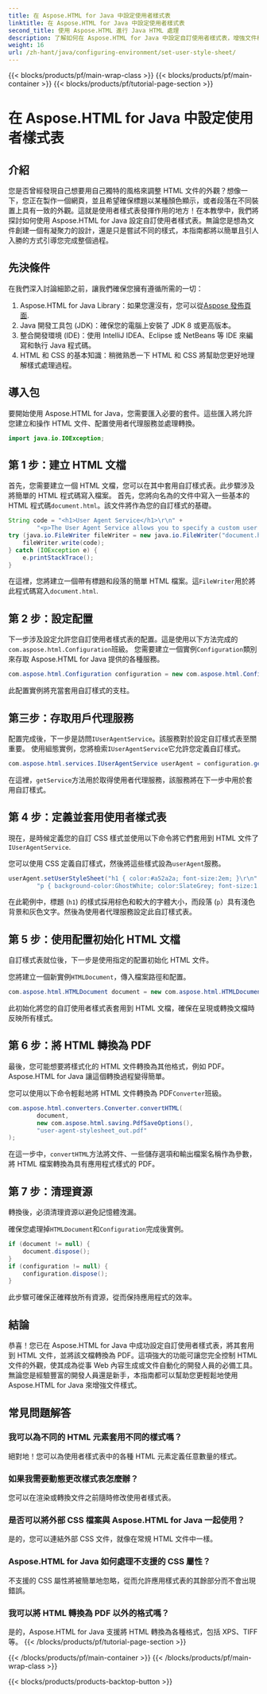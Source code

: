 ```yaml
---
title: 在 Aspose.HTML for Java 中設定使用者樣式表
linktitle: 在 Aspose.HTML for Java 中設定使用者樣式表
second_title: 使用 Aspose.HTML 進行 Java HTML 處理
description: 了解如何在 Aspose.HTML for Java 中設定自訂使用者樣式表，增強文件樣式並輕鬆將 HTML 轉換為 PDF。
weight: 16
url: /zh-hant/java/configuring-environment/set-user-style-sheet/
---
```


{{< blocks/products/pf/main-wrap-class >}}
{{< blocks/products/pf/main-container >}}
{{< blocks/products/pf/tutorial-page-section >}}

# 在 Aspose.HTML for Java 中設定使用者樣式表

## 介紹
您是否曾經發現自己想要用自己獨特的風格來調整 HTML 文件的外觀？想像一下，您正在製作一個網頁，並且希望確保標題以某種顏色顯示，或者段落在不同裝置上具有一致的外觀。這就是使用者樣式表發揮作用的地方！在本教學中，我們將探討如何使用 Aspose.HTML for Java 設定自訂使用者樣式表。無論您是想為文件創建一個有凝聚力的設計，還是只是嘗試不同的樣式，本指南都將以簡單且引人入勝的方式引導您完成整個過程。
## 先決條件
在我們深入討論細節之前，讓我們確保您擁有遵循所需的一切：
1.  Aspose.HTML for Java Library：如果您還沒有，您可以從[Aspose 發佈頁面](https://releases.aspose.com/html/java/).
2. Java 開發工具包 (JDK)：確保您的電腦上安裝了 JDK 8 或更高版本。
3. 整合開發環境 (IDE)：使用 IntelliJ IDEA、Eclipse 或 NetBeans 等 IDE 來編寫和執行 Java 程式碼。
4. HTML 和 CSS 的基本知識：稍微熟悉一下 HTML 和 CSS 將幫助您更好地理解樣式處理過程。

## 導入包
要開始使用 Aspose.HTML for Java，您需要匯入必要的套件。這些匯入將允許您建立和操作 HTML 文件、配置使用者代理服務並處理轉換。
```java
import java.io.IOException;
```
## 第 1 步：建立 HTML 文檔
首先，您需要建立一個 HTML 文檔，您可以在其中套用自訂樣式表。此步驟涉及將簡單的 HTML 程式碼寫入檔案。
首先，您將向名為的文件中寫入一些基本的 HTML 程式碼`document.html`。該文件將作為您的自訂樣式的基礎。
```java
String code = "<h1>User Agent Service</h1>\r\n" +
        "<p>The User Agent Service allows you to specify a custom user stylesheet, a primary character set for the document, language, and fonts settings.</p>\r\n";
try (java.io.FileWriter fileWriter = new java.io.FileWriter("document.html")) {
    fileWriter.write(code);
} catch (IOException e) {
    e.printStackTrace();
}
```
在這裡，您將建立一個帶有標題和段落的簡單 HTML 檔案。這`FileWriter`用於將此程式碼寫入`document.html`.
## 第 2 步：設定配置
下一步涉及設定允許您自訂使用者樣式表的配置。這是使用以下方法完成的`com.aspose.html.Configuration`班級。
您需要建立一個實例`Configuration`類別來存取 Aspose.HTML for Java 提供的各種服務。
```java
com.aspose.html.Configuration configuration = new com.aspose.html.Configuration();
```
此配置實例將充當套用自訂樣式的支柱。
## 第三步：存取用戶代理服務
配置完成後，下一步是訪問`IUserAgentService`。該服務對於設定自訂樣式表至關重要。
使用組態實例，您將檢索`IUserAgentService`它允許您定義自訂樣式。
```java
com.aspose.html.services.IUserAgentService userAgent = configuration.getService(com.aspose.html.services.IUserAgentService.class);
```
在這裡，`getService`方法用於取得使用者代理服務，該服務將在下一步中用於套用自訂樣式。
## 第 4 步：定義並套用使用者樣式表
現在，是時候定義您的自訂 CSS 樣式並使用以下命令將它們套用到 HTML 文件了`IUserAgentService`.

您可以使用 CSS 定義自訂樣式，然後將這些樣式設為`userAgent`服務。
```java
userAgent.setUserStyleSheet("h1 { color:#a52a2a; font-size:2em; }\r\n" +
        "p { background-color:GhostWhite; color:SlateGrey; font-size:1.2em; }\r\n");
```
在此範例中，標題 (`h1`) 的樣式採用棕色和較大的字體大小，而段落 (`p`）具有淺色背景和灰色文字。然後為使用者代理服務設定此自訂樣式表。
## 第 5 步：使用配置初始化 HTML 文檔
自訂樣式表就位後，下一步是使用指定的配置初始化 HTML 文件。

您將建立一個新實例`HTMLDocument`，傳入檔案路徑和配置。
```java
com.aspose.html.HTMLDocument document = new com.aspose.html.HTMLDocument("document.html", configuration);
```
此初始化將您的自訂使用者樣式表套用到 HTML 文檔，確保在呈現或轉換文檔時反映所有樣式。
## 第 6 步：將 HTML 轉換為 PDF
最後，您可能想要將樣式化的 HTML 文件轉換為其他格式，例如 PDF。 Aspose.HTML for Java 讓這個轉換過程變得簡單。

您可以使用以下命令輕鬆地將 HTML 文件轉換為 PDF`Converter`班級。
```java
com.aspose.html.converters.Converter.convertHTML(
        document,
        new com.aspose.html.saving.PdfSaveOptions(),
        "user-agent-stylesheet_out.pdf"
);
```
在這一步中，`convertHTML`方法將文件、一些儲存選項和輸出檔案名稱作為參數，將 HTML 檔案轉換為具有應用程式樣式的 PDF。
## 第 7 步：清理資源
轉換後，必須清理資源以避免記憶體洩漏。

確保您處理掉`HTMLDocument`和`Configuration`完成後實例。
```java
if (document != null) {
    document.dispose();
}
if (configuration != null) {
    configuration.dispose();
}
```
此步驟可確保正確釋放所有資源，從而保持應用程式的效率。

## 結論
恭喜！您已在 Aspose.HTML for Java 中成功設定自訂使用者樣式表，將其套用到 HTML 文件，並將該文檔轉換為 PDF。這項強大的功能可讓您完全控制 HTML 文件的外觀，使其成為從事 Web 內容生成或文件自動化的開發人員的必備工具。無論您是經驗豐富的開發人員還是新手，本指南都可以幫助您更輕鬆地使用 Aspose.HTML for Java 來增強文件樣式。
## 常見問題解答
### 我可以為不同的 HTML 元素套用不同的樣式嗎？  
絕對地！您可以為使用者樣式表中的各種 HTML 元素定義任意數量的樣式。
### 如果我需要動態更改樣式表怎麼辦？  
您可以在渲染或轉換文件之前隨時修改使用者樣式表。
### 是否可以將外部 CSS 檔案與 Aspose.HTML for Java 一起使用？  
是的，您可以連結外部 CSS 文件，就像在常規 HTML 文件中一樣。
### Aspose.HTML for Java 如何處理不支援的 CSS 屬性？  
不支援的 CSS 屬性將被簡單地忽略，從而允許應用樣式表的其餘部分而不會出現錯誤。
### 我可以將 HTML 轉換為 PDF 以外的格式嗎？  
是的，Aspose.HTML for Java 支援將 HTML 轉換為各種格式，包括 XPS、TIFF 等。
{{< /blocks/products/pf/tutorial-page-section >}}

{{< /blocks/products/pf/main-container >}}
{{< /blocks/products/pf/main-wrap-class >}}

{{< blocks/products/products-backtop-button >}}
